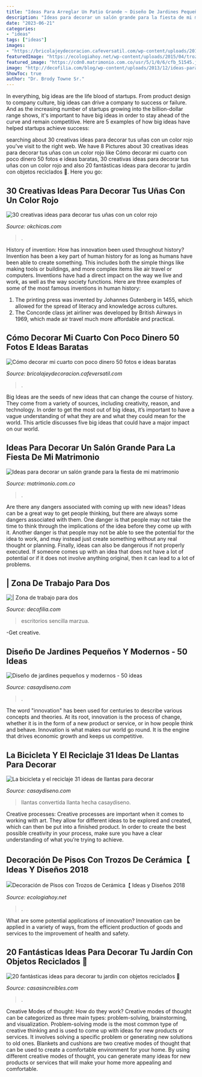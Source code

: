 ```yaml
---
title: "Ideas Para Arreglar Un Patio Grande ~ Diseño De Jardines Pequeños Y Modernos"
description: "Ideas para decorar un salón grande para la fiesta de mi matrimonio"
date: "2023-06-21"
categories:
- "ideas"
tags: ["ideas"]
images:
- "https://bricolajeydecoracion.cafeversatil.com/wp-content/uploads/2010/05/56.jpg"
featuredImage: "https://ecologiahoy.net/wp-content/uploads/2015/04/trozosFOTO5.jpg"
featured_image: "https://cdn0.matrimonio.com.co/usr/5/1/0/6/cfb_51545.jpg"
image: "http://decofilia.com/blog/wp-content/uploads/2013/12/ideas-para-decorar-zona-de-estudio-para-dos-08.jpg"
ShowToc: true
author: "Dr. Brody Towne Sr."
---
```



In everything, big ideas are the life blood of startups. From product design to company culture, big ideas can drive a company to success or failure. And as the increasing number of startups growing into the billion-dollar range shows, it's important to have big ideas in order to stay ahead of the curve and remain competitive. Here are 5 examples of how big ideas have helped startups achieve success: 
	

		
searching about 30 creativas ideas para decorar tus uñas con un color rojo you've visit to the right web. We have 8 Pictures about 30 creativas ideas para decorar tus uñas con un color rojo like Cómo decorar mi cuarto con poco dinero 50 fotos e ideas baratas, 30 creativas ideas para decorar tus uñas con un color rojo and also 20 fantásticas ideas para decorar tu jardín con objetos reciclados 🏰. Here you go:
		
    
## 30 Creativas Ideas Para Decorar Tus Uñas Con Un Color Rojo

<img loading=lazy src="http://www.okchicas.com/wp-content/uploads/2015/10/30-diseños-red-manicure-18.jpg" onerror="this.onerror=null;this.src='https://tse3.mm.bing.net/th?id=OIP.iii2VyZm0YOpN2azfDcQYwHaHa&amp;pid=15.1';" alt="30 creativas ideas para decorar tus uñas con un color rojo">

_Source: okchicas.com_

>. 

	

History of invention: How has innovation been used throughout history?
Invention has been a key part of human history for as long as humans have been able to create something. This includes both the simple things like making tools or buildings, and more complex items like air travel or computers. Inventions have had a direct impact on the way we live and work, as well as the way society functions. 
Here are three examples of some of the most famous inventions in human history: 

1) The printing press was invented by Johannes Gutenberg in 1455, which allowed for the spread of literacy and knowledge across cultures. 
2) The Concorde class jet airliner was developed by British Airways in 1969, which made air travel much more affordable and practical.

    
## Cómo Decorar Mi Cuarto Con Poco Dinero 50 Fotos E Ideas Baratas

<img loading=lazy src="https://bricolajeydecoracion.cafeversatil.com/wp-content/uploads/2010/05/56.jpg" onerror="this.onerror=null;this.src='https://tse4.mm.bing.net/th?id=OIP.pC_cHMINhaB2ivODlTYuOAHaJ3&amp;pid=15.1';" alt="Cómo decorar mi cuarto con poco dinero 50 fotos e ideas baratas">

_Source: bricolajeydecoracion.cafeversatil.com_

>. 

	

Big Ideas are the seeds of new ideas that can change the course of history. They come from a variety of sources, including creativity, reason, and technology. In order to get the most out of big ideas, it’s important to have a vague understanding of what they are and what they could mean for the world. This article discusses five big ideas that could have a major impact on our world.

    
## Ideas Para Decorar Un Salón Grande Para La Fiesta De Mi Matrimonio

<img loading=lazy src="https://cdn0.matrimonio.com.co/usr/5/1/0/6/cfb_51545.jpg" onerror="this.onerror=null;this.src='https://tse3.mm.bing.net/th?id=OIP.i3OiNEtRXGhpC2fnfy2EaAHaFO&amp;pid=15.1';" alt="Ideas para decorar un salón grande para la fiesta de mi matrimonio">

_Source: matrimonio.com.co_

>. 

	

Are there any dangers associated with coming up with new ideas?
Ideas can be a great way to get people thinking, but there are always some dangers associated with them. One danger is that people may not take the time to think through the implications of the idea before they come up with it. Another danger is that people may not be able to see the potential for the idea to work, and may instead just create something without any real thought or planning. Finally, ideas can also be dangerous if not properly executed. If someone comes up with an idea that does not have a lot of potential or if it does not involve anything original, then it can lead to a lot of problems.

    
## | Zona De Trabajo Para Dos

<img loading=lazy src="http://decofilia.com/blog/wp-content/uploads/2013/12/ideas-para-decorar-zona-de-estudio-para-dos-08.jpg" onerror="this.onerror=null;this.src='https://tse4.mm.bing.net/th?id=OIP.9KJyqC_7LvjDc0WvWyYuIAHaEo&amp;pid=15.1';" alt="| Zona de trabajo para dos">

_Source: decofilia.com_

>escritorios sencilla marzua. 

	

-Get creative.

    
## Diseño De Jardines Pequeños Y Modernos - 50 Ideas

<img loading=lazy src="https://casaydiseno.com/wp-content/uploads/2015/05/jardin-pequeño-vista-arriba.jpg" onerror="this.onerror=null;this.src='https://tse2.mm.bing.net/th?id=OIP.rdBTzvuHwj-mJy4MV7chXAHaE7&amp;pid=15.1';" alt="Diseño de jardines pequeños y modernos - 50 ideas">

_Source: casaydiseno.com_

>. 

	

The word "innovation" has been used for centuries to describe various concepts and theories. At its root, innovation is the process of change, whether it is in the form of a new product or service, or in how people think and behave. Innovation is what makes our world go round. It is the engine that drives economic growth and keeps us competitive.

    
## La Bicicleta Y El Reciclaje 31 Ideas De Llantas Para Decorar

<img loading=lazy src="https://casaydiseno.com/wp-content/uploads/2016/06/la-bicicleta-rueda-convertida-mesa-cafe.jpg" onerror="this.onerror=null;this.src='https://tse4.mm.bing.net/th?id=OIP.vdyJkqAmG9XF16DyzzsrSQHaEG&amp;pid=15.1';" alt="La bicicleta y el reciclaje 31 ideas de llantas para decorar">

_Source: casaydiseno.com_

>llantas convertida llanta hecha casaydiseno. 

	

Creative processes:
Creative processes are important when it comes to working with art. They allow for different ideas to be explored and created, which can then be put into a finished product. In order to create the best possible creativity in your process, make sure you have a clear understanding of what you’re trying to achieve.

    
## Decoración De Pisos Con Trozos De Cerámica【 Ideas Y Diseños 2018

<img loading=lazy src="https://ecologiahoy.net/wp-content/uploads/2015/04/trozosFOTO5.jpg" onerror="this.onerror=null;this.src='https://tse1.mm.bing.net/th?id=OIP.WIPsGkVFI52o-u2u4lMYlQHaFi&amp;pid=15.1';" alt="Decoración de Pisos con Trozos de Cerámica【 Ideas y Diseños 2018">

_Source: ecologiahoy.net_

>. 

	

What are some potential applications of innovation?
Innovation can be applied in a variety of ways, from the efficient production of goods and services to the improvement of health and safety.

    
## 20 Fantásticas Ideas Para Decorar Tu Jardín Con Objetos Reciclados 🏰

<img loading=lazy src="https://casasincreibles.com/wp-content/uploads/2015/07/decoracion-jardin-destacada.jpg" onerror="this.onerror=null;this.src='https://tse3.mm.bing.net/th?id=OIP.41A01lLLV4LwvOO7etYYlwHaEc&amp;pid=15.1';" alt="20 fantásticas ideas para decorar tu jardín con objetos reciclados 🏰">

_Source: casasincreibles.com_

>. 

	

Creative Modes of thought: How do they work?
Creative modes of thought can be categorized as three main types: problem-solving, brainstorming, and visualization. Problem-solving mode is the most common type of creative thinking and is used to come up with ideas for new products or services. It involves solving a specific problem or generating new solutions to old ones.
Blankets and cushions are two creative modes of thought that can be used to create a comfortable environment for your home. By using different creative modes of thought, you can generate many ideas for new products or services that will make your home more appealing and comfortable.

